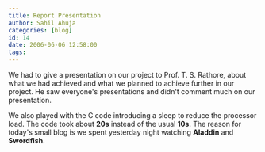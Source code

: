 ```yaml
---
title: Report Presentation
author: Sahil Ahuja
categories: [blog]
id: 14
date: 2006-06-06 12:58:00
tags:
---
```


We had to give a presentation on our project to Prof. T. S. Rathore, about what we had achieved and what we planned to achieve further in our project. He saw everyone's presentations and didn't comment much on our presentation.

We also played with the C code introducing a sleep to reduce the processor load. The code took about <span style="font-weight:bold;">20s</span> instead of the usual <span style="font-weight:bold;">10s</span>. The reason for today's small blog is we spent yesterday night watching <span style="font-weight:bold;">Aladdin</span> and <span style="font-weight:bold;">Swordfish</span>.